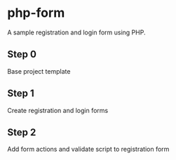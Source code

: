 # php-form
A sample registration and login form using PHP.

## Step 0
Base project template

## Step 1
Create registration and login forms

## Step 2
Add form actions and validate script to registration form
